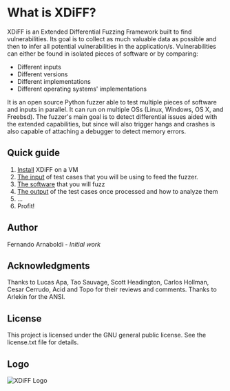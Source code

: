 # What is XDiFF?
XDiFF is an Extended Differential Fuzzing Framework built to find vulnerabilities. Its goal is to collect as much valuable data as possible and then to infer all potential vulnerabilities in the application/s. Vulnerabilities can either be found in isolated pieces of software or by comparing:
* Different inputs
* Different versions
* Different implementations
* Different operating systems' implementations

It is an open source Python fuzzer able to test multiple pieces of software and inputs in parallel. It can run on multiple OSs (Linux, Windows, OS X, and Freebsd). The fuzzer's main goal is to detect differential issues aided with the extended capabilities, but since will also trigger hangs and crashes is also capable of attaching a debugger to detect memory errors.

## Quick guide
1. [Install](https://github.com/IOActive/XDiFF/wiki/Install) XDiFF on a VM
2. [The input](https://github.com/IOActive/XDiFF/wiki/The-input) of test cases that you will be using to feed the fuzzer.
3. [The software](https://github.com/IOActive/XDiFF/wiki/The-software) that you will fuzz
4. [The output](https://github.com/IOActive/XDiFF/wiki/The-output) of the test cases once processed and how to analyze them 
5. ...
6. Profit!

## Author
Fernando Arnaboldi - _Initial work_

## Acknowledgments
Thanks to Lucas Apa, Tao Sauvage, Scott Headington, Carlos Hollman, Cesar Cerrudo, Acid and Topo for their reviews and comments. Thanks to Arlekin for the ANSI.

## License
This project is licensed under the GNU general public license. See the license.txt file for details.

## Logo
![XDiFF Logo](https://user-images.githubusercontent.com/12038478/33187082-ec625f3e-d06d-11e7-831a-08e11823a391.png)

